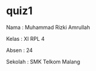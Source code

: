 # quiz1

Nama  : Muhammad Rizki Amrullah

Kelas : XI RPL 4

Absen : 24

Sekolah : SMK Telkom Malang
